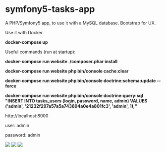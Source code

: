 # symfony5-tasks-app

A PHP/Symfony5 app, to use it with a MySQL database. Bootstrap for UX.

Use it with Docker.

**docker-compose up**

Useful commands (run at startup):

**docker-compose run website ./composer.phar install**

**docker-compose run website php bin/console cache:clear**

**docker-compose run website php bin/console doctrine:schema:update --force**

**docker-compose run website php bin/console doctrine:query:sql "INSERT INTO tasks_users (login, password, name, admin) VALUES ('admin', '21232f297a57a5a743894a0e4a801fc3', 'admin', 1);"**

http://localhost:8000

user: admin

password: admin

<img src="https://i.imgur.com/dsYNeHe.png">
<img src="https://i.imgur.com/89c9TsA.png">
<img src="https://i.imgur.com/mGEEob1.png">
